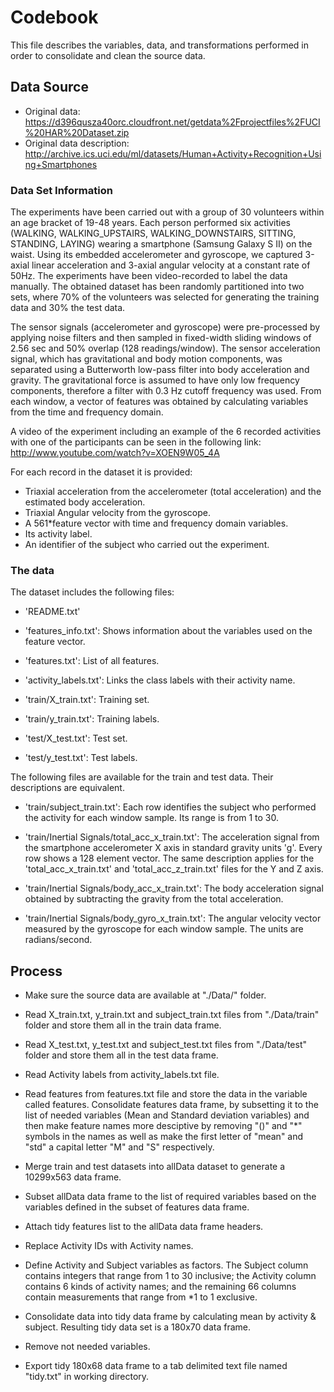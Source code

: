 # Codebook

This file describes the variables, data, and transformations performed in order to consolidate and clean the source data.

## Data Source

* Original data: https://d396qusza40orc.cloudfront.net/getdata%2Fprojectfiles%2FUCI%20HAR%20Dataset.zip
* Original data description: http://archive.ics.uci.edu/ml/datasets/Human+Activity+Recognition+Using+Smartphones


### Data Set Information

The experiments have been carried out with a group of 30 volunteers within an age bracket of 19-48 years. Each person performed six activities (WALKING, WALKING_UPSTAIRS, WALKING_DOWNSTAIRS, SITTING, STANDING, LAYING) wearing a smartphone (Samsung Galaxy S II) on the waist. Using its embedded accelerometer and gyroscope, we captured 3-axial linear acceleration and 3-axial angular velocity at a constant rate of 50Hz. The experiments have been video-recorded to label the data manually. The obtained dataset has been randomly partitioned into two sets, where 70% of the volunteers was selected for generating the training data and 30% the test data. 

The sensor signals (accelerometer and gyroscope) were pre-processed by applying noise filters and then sampled in fixed-width sliding windows of 2.56 sec and 50% overlap (128 readings/window). The sensor acceleration signal, which has gravitational and body motion components, was separated using a Butterworth low-pass filter into body acceleration and gravity. The gravitational force is assumed to have only low frequency components, therefore a filter with 0.3 Hz cutoff frequency was used. From each window, a vector of features was obtained by calculating variables from the time and frequency domain.

A video of the experiment including an example of the 6 recorded activities with one of the participants can be seen in the following link: http://www.youtube.com/watch?v=XOEN9W05_4A

For each record in the dataset it is provided: 
* Triaxial acceleration from the accelerometer (total acceleration) and the estimated body acceleration. 
* Triaxial Angular velocity from the gyroscope. 
* A 561*feature vector with time and frequency domain variables. 
* Its activity label. 
* An identifier of the subject who carried out the experiment.

### The data

The dataset includes the following files:

* 'README.txt'

* 'features_info.txt': Shows information about the variables used on the feature vector.

* 'features.txt': List of all features.

* 'activity_labels.txt': Links the class labels with their activity name.

* 'train/X_train.txt': Training set.

* 'train/y_train.txt': Training labels.

* 'test/X_test.txt': Test set.

* 'test/y_test.txt': Test labels.

The following files are available for the train and test data. Their descriptions are equivalent.

* 'train/subject_train.txt': Each row identifies the subject who performed the activity for each window sample. Its range is from 1 to 30.

* 'train/Inertial Signals/total_acc_x_train.txt': The acceleration signal from the smartphone accelerometer X axis in standard gravity units 'g'. Every row shows a 128 element vector. The same description applies for the 'total_acc_x_train.txt' and 'total_acc_z_train.txt' files for the Y and Z axis.

* 'train/Inertial Signals/body_acc_x_train.txt': The body acceleration signal obtained by subtracting the gravity from the total acceleration.

* 'train/Inertial Signals/body_gyro_x_train.txt': The angular velocity vector measured by the gyroscope for each window sample. The units are radians/second.

## Process

* Make sure the source data are available at "./Data/" folder.

* Read X_train.txt, y_train.txt and subject_train.txt files from "./Data/train" folder and store them all in the train data frame.

* Read X_test.txt, y_test.txt and subject_test.txt files from "./Data/test" folder and store them all in the test data frame.

* Read Activity labels from activity_labels.txt file.

* Read features from features.txt file and store the data in the variable called features. Consolidate features data frame, by subsetting it to the list of needed variables (Mean and Standard deviation variables) and then make feature names more desciptive by removing "()" and "*" symbols in the names as well as make the first letter of "mean" and "std" a capital letter "M" and "S" respectively.

* Merge train and test datasets into allData dataset to generate a 10299x563 data frame.

* Subset allData data frame to the list of required variables based on the variables defined in the subset of features data frame.

* Attach tidy features list to the allData data frame headers.

* Replace Activity IDs with Activity names.

* Define Activity and Subject variables as factors. The Subject column contains integers that range from 1 to 30 inclusive; the Activity column contains 6 kinds of activity names; and the remaining 66 columns contain measurements that range from *1 to 1 exclusive.

* Consolidate data into tidy data frame by calculating mean by activity & subject. Resulting tidy data set is a 180x70 data frame.

* Remove not needed variables.

* Export tidy 180x68 data frame to a tab delimited text file named "tidy.txt" in working directory.
